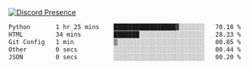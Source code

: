 [![Discord Presence](https://lanyard.cnrad.dev/api/689805100331696149)](https://discord.com/users/689805100331696149)

<!--START_SECTION:waka-->

```txt
Python       1 hr 25 mins    █████████████████▓░░░░░░░   70.18 %
HTML         34 mins         ███████░░░░░░░░░░░░░░░░░░   28.33 %
Git Config   1 min           ▒░░░░░░░░░░░░░░░░░░░░░░░░   00.85 %
Other        0 secs          ░░░░░░░░░░░░░░░░░░░░░░░░░   00.44 %
JSON         0 secs          ░░░░░░░░░░░░░░░░░░░░░░░░░   00.20 %
```

<!--END_SECTION:waka-->
<img src="https://hit.yhype.me/github/profile?user_id=53441990" alt="">
